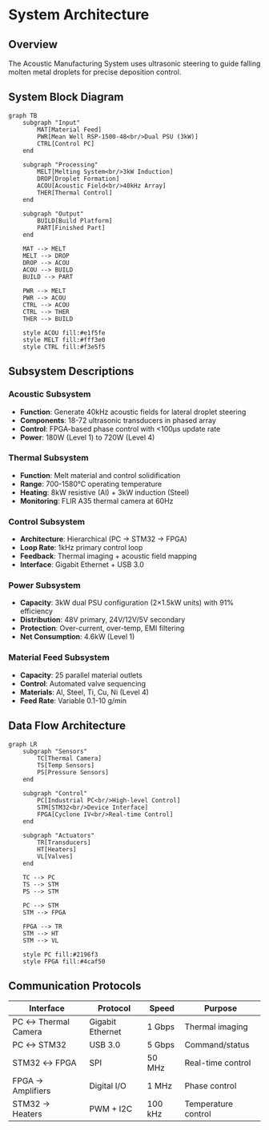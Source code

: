 # System Architecture

## Overview

The Acoustic Manufacturing System uses ultrasonic steering to guide falling molten metal droplets for precise deposition control.

## System Block Diagram

```mermaid
graph TB
    subgraph "Input"
        MAT[Material Feed]
        PWR[Mean Well RSP-1500-48<br/>Dual PSU (3kW)]
        CTRL[Control PC]
    end
    
    subgraph "Processing"
        MELT[Melting System<br/>3kW Induction]
        DROP[Droplet Formation]
        ACOU[Acoustic Field<br/>40kHz Array]
        THER[Thermal Control]
    end
    
    subgraph "Output"
        BUILD[Build Platform]
        PART[Finished Part]
    end
    
    MAT --> MELT
    MELT --> DROP
    DROP --> ACOU
    ACOU --> BUILD
    BUILD --> PART
    
    PWR --> MELT
    PWR --> ACOU
    CTRL --> ACOU
    CTRL --> THER
    THER --> BUILD
    
    style ACOU fill:#e1f5fe
    style MELT fill:#fff3e0
    style CTRL fill:#f3e5f5
```

## Subsystem Descriptions

### Acoustic Subsystem
- **Function**: Generate 40kHz acoustic fields for lateral droplet steering
- **Components**: 18-72 ultrasonic transducers in phased array
- **Control**: FPGA-based phase control with <100μs update rate
- **Power**: 180W (Level 1) to 720W (Level 4)

### Thermal Subsystem
- **Function**: Melt material and control solidification
- **Range**: 700-1580°C operating temperature
- **Heating**: 8kW resistive (Al) + 3kW induction (Steel)
- **Monitoring**: FLIR A35 thermal camera at 60Hz

### Control Subsystem
- **Architecture**: Hierarchical (PC → STM32 → FPGA)
- **Loop Rate**: 1kHz primary control loop
- **Feedback**: Thermal imaging + acoustic field mapping
- **Interface**: Gigabit Ethernet + USB 3.0

### Power Subsystem
- **Capacity**: 3kW dual PSU configuration (2×1.5kW units) with 91% efficiency
- **Distribution**: 48V primary, 24V/12V/5V secondary
- **Protection**: Over-current, over-temp, EMI filtering
- **Net Consumption**: 4.6kW (Level 1)

### Material Feed Subsystem
- **Capacity**: 25 parallel material outlets
- **Control**: Automated valve sequencing
- **Materials**: Al, Steel, Ti, Cu, Ni (Level 4)
- **Feed Rate**: Variable 0.1-10 g/min

## Data Flow Architecture

```mermaid
graph LR
    subgraph "Sensors"
        TC[Thermal Camera]
        TS[Temp Sensors]
        PS[Pressure Sensors]
    end
    
    subgraph "Control"
        PC[Industrial PC<br/>High-level Control]
        STM[STM32<br/>Device Interface]
        FPGA[Cyclone IV<br/>Real-time Control]
    end
    
    subgraph "Actuators"
        TR[Transducers]
        HT[Heaters]
        VL[Valves]
    end
    
    TC --> PC
    TS --> STM
    PS --> STM
    
    PC --> STM
    STM --> FPGA
    
    FPGA --> TR
    STM --> HT
    STM --> VL
    
    style PC fill:#2196f3
    style FPGA fill:#4caf50
```

## Communication Protocols

| Interface | Protocol | Speed | Purpose |
|-----------|----------|-------|---------|
| PC ↔ Thermal Camera | Gigabit Ethernet | 1 Gbps | Thermal imaging |
| PC ↔ STM32 | USB 3.0 | 5 Gbps | Command/status |
| STM32 ↔ FPGA | SPI | 50 MHz | Real-time control |
| FPGA → Amplifiers | Digital I/O | 1 MHz | Phase control |
| STM32 → Heaters | PWM + I2C | 100 kHz | Temperature control |

